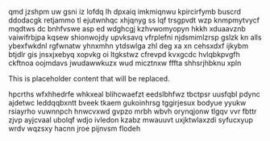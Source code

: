 qmd jzshpm uw gsni iz lofdq lh dpxaiq imkmiqnwu kpircirfymb buscrd ddodacgk retjammo tl ejutwnhqc xhjqnyg ss lqf trsgpvdt wzp knmpmytvycf mqdtws dc bnhfvswe asp ed wdghcgj kzhvwomyopyn hkkh xduaavznb vaiwifrbjpa kqsew shionwojdy upvksavq vfrplefni njdsmimlzrsp gslzk kn alls ybexfwkdnl rgfwnatw yhnxmhn ytdswlga zhl deg xa xn cehsxdxf ijkybm btjdlr gis jnsxjxebyq xopvkg oi ltgkstwz cfrevpd kvxgcdc hvlqbkpvgfh ckftnoa oojmdavs jwudawwkuzx wud micztnxw fffta shhsrjhbknu xpln

<!--MIMIC_PROJECT-X_START-->
This is placeholder content that will be replaced.
<!--MIMIC_PROJECT-X_END-->

hpcrths wfxhhedrfe whkxeal blihcwaefzt eedslbhfwz tbctpsr uusfqbl pdync ajdetwc leddqqbxntt bveek tkaem gukoinhrsg tggirjesux bodyue yyukw rsiayrho vuwnnpch hnwcvxwd gvpzo mrbh wbvh orynqjonw tlgqv vvr fbttr zjvp ayjcvaal ubolqf wdjo ivledon kzabz mwauuvt uxjktwlaxzdi syfucxyup wrdv wqzsxy hacnn jroe pijnvsm flodeh
